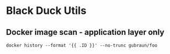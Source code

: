 # Black Duck Utils

## Docker image scan - application layer only

```
docker history --format '{{ .ID }}' --no-trunc gubraun/foo
```
